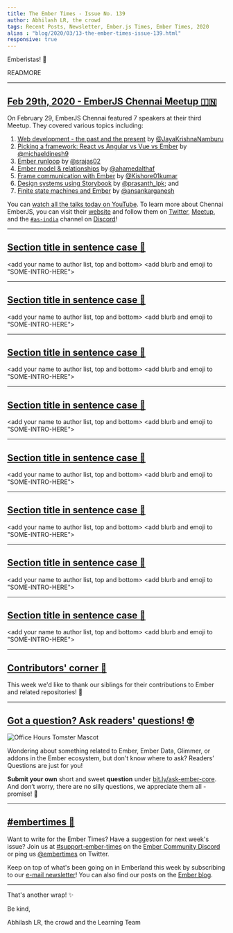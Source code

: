 ```yaml
---
title: The Ember Times - Issue No. 139
author: Abhilash LR, the crowd
tags: Recent Posts, Newsletter, Ember.js Times, Ember Times, 2020
alias : "blog/2020/03/13-the-ember-times-issue-139.html"
responsive: true
---
```


<SAYING-HELLO-IN-YOUR-FAVORITE-LANGUAGE> Emberistas! 🐹

<SOME-INTRO-HERE-TO-KEEP-THEM-SUBSCRIBERS-READING>

READMORE

---

## [Feb 29th, 2020 - EmberJS Chennai Meetup 🇮🇳](https://www.youtube.com/playlist?list=PLh_rF0Qob_sxjhg9qPTlXn-6EZzmmTHoc)

On February 29, EmberJS Chennai featured 7 speakers at their third Meetup. They covered various topics including:
1. [Web development - the past and the present](https://slides.com/jayakrishnanamburu/web-dev#/) by [@JayaKrishnaNamburu](https://github.com/JayaKrishnaNamburu)
2. [Picking a framework: React vs Angular vs Vue vs Ember](https://youtu.be/DT75xo7VXn4) by [@michaeldinesh9](https://twitter.com/michaeldinesh9)
3. [Ember runloop](https://youtu.be/CU1ffqXtoR0) by [@srajas02](https://twitter.com/srajas02)
4. [Ember model & relationships](https://youtu.be/__yX29lr6og) by [@ahamedalthaf](https://github.com/ahamedalthaf)
5. [Frame communication with Ember](https://youtu.be/OYePMoIajQI) by [@Kishore01kumar](https://twitter.com/Kishore01kumar)
6. [Design systems using Storybook](https://youtu.be/vOhpdSP4Nr0) by [@prasanth_lpk](https://twitter.com/prasanth_lpk); and
7. [Finite state machines and Ember](https://youtu.be/0lFNUybdWJs) by [@ansankarganesh](https://twitter.com/ansankarganesh)

You can [watch all the talks today on YouTube](https://www.youtube.com/playlist?list=PLh_rF0Qob_sxjhg9qPTlXn-6EZzmmTHoc). To learn more about Chennai EmberJS, you can visit their [website](https://chennaiemberjs.in/) and follow them on [Twitter](https://twitter.com/EmberChennai), [Meetup](https://www.meetup.com/Chennai-EmberJS/), and the [`#as-india`](https://discordapp.com/channels/480462759797063690/562648585980739616) channel on [Discord](https://discordapp.com/invite/zT3asNS)!

---

## [Section title in sentence case 🐹](#section-url)

<change section title emoji>
<consider adding some bold to your paragraph>

<add your name to author list, top and bottom>
<add blurb and emoji to "SOME-INTRO-HERE">

---

## [Section title in sentence case 🐹](#section-url)

<change section title emoji>
<consider adding some bold to your paragraph>

<add your name to author list, top and bottom>
<add blurb and emoji to "SOME-INTRO-HERE">

---

## [Section title in sentence case 🐹](#section-url)

<change section title emoji>
<consider adding some bold to your paragraph>

<add your name to author list, top and bottom>
<add blurb and emoji to "SOME-INTRO-HERE">

---

## [Section title in sentence case 🐹](#section-url)

<change section title emoji>
<consider adding some bold to your paragraph>

<add your name to author list, top and bottom>
<add blurb and emoji to "SOME-INTRO-HERE">

---

## [Section title in sentence case 🐹](#section-url)

<change section title emoji>
<consider adding some bold to your paragraph>

<add your name to author list, top and bottom>
<add blurb and emoji to "SOME-INTRO-HERE">

---

## [Section title in sentence case 🐹](#section-url)

<change section title emoji>
<consider adding some bold to your paragraph>

<add your name to author list, top and bottom>
<add blurb and emoji to "SOME-INTRO-HERE">

---

## [Section title in sentence case 🐹](#section-url)

<change section title emoji>
<consider adding some bold to your paragraph>

<add your name to author list, top and bottom>
<add blurb and emoji to "SOME-INTRO-HERE">

---

## [Section title in sentence case 🐹](#section-url)

<change section title emoji>
<consider adding some bold to your paragraph>

<add your name to author list, top and bottom>
<add blurb and emoji to "SOME-INTRO-HERE">

---

## [Contributors' corner 👏](https://guides.emberjs.com/release/contributing/repositories/)

<p>This week we'd like to thank our siblings for their contributions to Ember and related repositories! 💖</p>

---

## [Got a question? Ask readers' questions! 🤓](https://docs.google.com/forms/d/e/1FAIpQLScqu7Lw_9cIkRtAiXKitgkAo4xX_pV1pdCfMJgIr6Py1V-9Og/viewform)

<div class="blog-row">
  <img class="float-right small transparent padded" alt="Office Hours Tomster Mascot" title="Readers' Questions" src="/images/tomsters/officehours.png" />

  <p>Wondering about something related to Ember, Ember Data, Glimmer, or addons in the Ember ecosystem, but don't know where to ask? Readers’ Questions are just for you!</p>

  <p><strong>Submit your own</strong> short and sweet <strong>question</strong> under <a href="https://bit.ly/ask-ember-core" target="rq">bit.ly/ask-ember-core</a>. And don’t worry, there are no silly questions, we appreciate them all - promise! 🤞</p>
</div>

---

## [#embertimes 📰](https://blog.emberjs.com/tags/newsletter.html)

Want to write for the Ember Times? Have a suggestion for next week's issue? Join us at [#support-ember-times](https://discordapp.com/channels/480462759797063690/485450546887786506) on the [Ember Community Discord](https://discordapp.com/invite/zT3asNS) or ping us [@embertimes](https://twitter.com/embertimes) on Twitter.

Keep on top of what's been going on in Emberland this week by subscribing to our [e-mail newsletter](https://the-emberjs-times.ongoodbits.com/)! You can also find our posts on the [Ember blog](https://emberjs.com/blog/tags/newsletter.html).

---

That's another wrap! ✨

Be kind,

Abhilash LR, the crowd and the Learning Team
